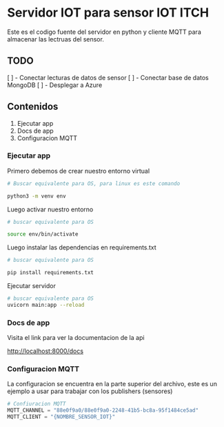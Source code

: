 # Servidor IOT para sensor IOT ITCH

Este es el codigo fuente del servidor en python y cliente MQTT para almacenar las lectruas del sensor.

## TODO

[ ] - Conectar lecturas de datos de sensor
[ ] - Conectar base de datos MongoDB
[ ] - Desplegar a Azure

## Contenidos

1. Ejecutar app
2. Docs de app
3. Configuracion MQTT

### Ejecutar app

Primero debemos de crear nuestro entorno virtual

``` bash
# Buscar equivalente para OS, para linux es este comando

python3 -m venv env
```

Luego activar nuestro entorno

```bash
# buscar equivalente para OS

source env/bin/activate
```

Luego instalar las dependencias en requirements.txt

```bash
# buscar equivalente para OS

pip install requirements.txt
```

Ejecutar servidor

```bash
# buscar equivalente para OS
uvicorn main:app --reload

```

### Docs de app

Visita el link para ver la documentacion de la api

[http://localhost:8000/docs](http://localhost:8000/docs)

### Configuracion MQTT

La configuracion se encuentra en la parte superior del archivo, este es un ejemplo a usar
para trabajar con los publishers (sensores)

```python
# Confiuracion MQTT
MQTT_CHANNEL = "88e0f9a0/88e0f9a0-2248-41b5-bc8a-95f1484ce5ad"
MQTT_CLIENT = "{NOMBRE_SENSOR_IOT}"
```
